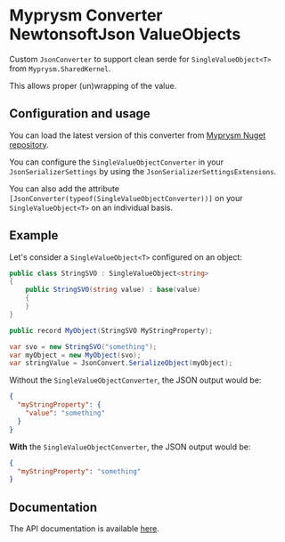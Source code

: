 ﻿# Myprysm Converter NewtonsoftJson ValueObjects

Custom `JsonConverter` to support clean serde for `SingleValueObject<T>` from `Myprysm.SharedKernel`.

This allows proper (un)wrapping of the value.

## Configuration and usage

You can load the latest version of this converter
from [Myprysm Nuget repository](https://baget.myprysm.fr/packages/myprysm.converter.newtonsoftjson.valueobjects).

You can configure the `SingleValueObjectConverter` in your `JsonSerializerSettings` by using the `JsonSerializerSettingsExtensions`.

You can also add the attribute `[JsonConverter(typeof(SingleValueObjectConverter))]` on your `SingleValueObject<T>`
on an individual basis.

## Example

Let's consider a `SingleValueObject<T>` configured on an object:

```c#
public class StringSVO : SingleValueObject<string>
{
    public StringSVO(string value) : base(value)
    {
    }
}

public record MyObject(StringSVO MyStringProperty);

var svo = new StringSVO("something");
var myObject = new MyObject(svo);
var stringValue = JsonConvert.SerializeObject(myObject);
```

Without the `SingleValueObjectConverter`, the JSON output would be:

```json
{
  "myStringProperty": {
    "value": "something"
  }
}
```

**With** the `SingleValueObjectConverter`, the JSON output would be:

```json
{
  "myStringProperty": "something"
}
```

## Documentation

The API documentation is available [here](documentation/index.md).
